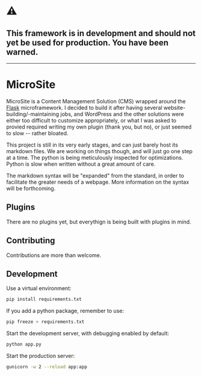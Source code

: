 # ⚠

## This framework is in development and should not yet be used for production. You have been warned.

---

# MicroSite

MicroSite is a Content Management Solution (CMS) wrapped around the [Flask](https://flask.palletsprojects.com/en/2.0.x/) microframework. I decided to build it after having several website-building/-maintaining jobs, and WordPress and the other solutions were either too difficult to customize appropriately, or what I was asked to provied required writing my own plugin (thank you, but no), or just seemed to slow -- rather bloated.

This project is still in its very early stages, and can just barely host its markdown files. We are working on things though, and will just go one step at a time. The python is being meticulously inspected for optimizations. Python is slow when written without a great amount of care.

The markdown syntax will be "expanded" from the standard, in order to facilitate the greater needs of a webpage. More information on the syntax will be forthcoming.

## Plugins

There are no plugins yet, but everythign is being built with plugins in mind.

## Contributing

Contributions are more than welcome.

## Development

Use a virtual environment:

```bash
pip install requirements.txt
```

If you add a python package, remember to use:

```bash
pip freeze > requirements.txt
```

Start the development server, with debugging enabled by default:

```bash
python app.py
```

Start the production server:

```bash
gunicorn -w 2 --reload app:app
```
